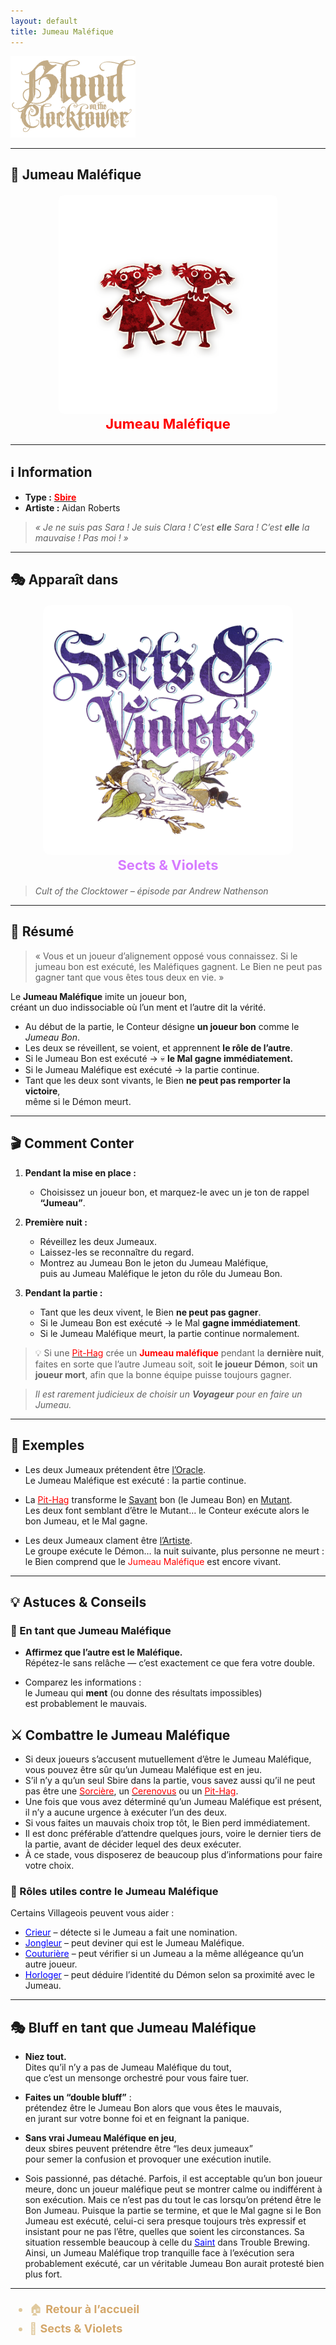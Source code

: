 ```yaml
---
layout: default
title: Jumeau Maléfique
---
```


<!-- 🔴 Logo en haut à gauche -->
<p align="left">
  <a href="/botc-fr-bambi/">
    <img src="../images/logo.png" alt="Accueil BotC FR" width="200">
  </a>
</p>

---

## 👯 Jumeau Maléfique

<div style="text-align:center; margin: 20px 0;">
  <a href="./jumeau_malefique.html" style="text-decoration:none;">
    <img src="../images/Icon_eviltwin.png" alt="Jumeau Maléfique" width="350" style="border-radius:8px;">
    <br>
    <span style="color:red; font-weight:bold; font-size:22px;">Jumeau Maléfique</span>
  </a>
</div>

---

## ℹ️ Information  

- **Type :** [<span style="color:red;">**Sbire**</span>](../sbires.md)  
- **Artiste :** Aidan Roberts  
> *« Je ne suis pas Sara ! Je suis Clara ! C’est **elle** Sara ! C’est **elle** la mauvaise ! Pas moi ! »*

---

## 🎭 Apparaît dans  

<div style="text-align:center; margin: 20px 0;">
  <a href="../sv.html" style="text-decoration:none;">
    <img src="../images/Logo_sects_and_violets.png" alt="Sects & Violets" width="400" style="border-radius:12px;">
    <br>
    <span style="color:#d67bff; font-weight:bold; font-size:22px;">Sects & Violets</span>
  </a>
</div>

> *Cult of the Clocktower – épisode par Andrew Nathenson*

---

## 📖 Résumé  

> « Vous et un joueur d’alignement opposé vous connaissez. 
> Si le jumeau bon est exécuté, les Maléfiques gagnent. 
> Le Bien ne peut pas gagner tant que vous êtes tous deux en vie. »

Le **Jumeau Maléfique** imite un joueur bon,  
créant un duo indissociable où l’un ment et l’autre dit la vérité.

- Au début de la partie, le Conteur désigne **un joueur bon** comme le *Jumeau Bon*.  
- Les deux se réveillent, se voient, et apprennent **le rôle de l’autre**.  
- Si le Jumeau Bon est exécuté → 💀 **le Mal gagne immédiatement.**  
- Si le Jumeau Maléfique est exécuté → la partie continue.  
- Tant que les deux sont vivants, le Bien **ne peut pas remporter la victoire**,  
  même si le Démon meurt.  

---

## 🎬 Comment Conter  

1. **Pendant la mise en place :**  
   - Choisissez un joueur bon, et marquez-le avec un je ton de rappel **“Jumeau”**.  

2. **Première nuit :**  
   - Réveillez les deux Jumeaux.  
   - Laissez-les se reconnaître du regard.  
   - Montrez au Jumeau Bon le jeton du Jumeau Maléfique,  
     puis au Jumeau Maléfique le jeton du rôle du Jumeau Bon.  

3. **Pendant la partie :**  
   - Tant que les deux vivent, le Bien **ne peut pas gagner**.  
   - Si le Jumeau Bon est exécuté → le Mal **gagne immédiatement**.  
   - Si le Jumeau Maléfique meurt, la partie continue normalement.  

> 💡 Si une [<span style="color:red;">Pit-Hag</span>](pithag.md) crée un **<span style="color:red;">Jumeau maléfique</span>** pendant la **dernière nuit**, faites en sorte que l’autre Jumeau soit, soit 
> **le joueur Démon**, soit **un joueur mort**, afin que la bonne équipe puisse toujours gagner.

> *Il est rarement judicieux de choisir un **Voyageur** pour en faire un Jumeau.*



---

## 🧾 Exemples  

- Les deux Jumeaux prétendent être [l’Oracle](oracle.md).  
  Le Jumeau Maléfique est exécuté : la partie continue.  

- La [<span style="color:red;">Pit-Hag</span>](pithag.md) transforme le [Savant](savant.md) bon (le Jumeau Bon) en [Mutant](mutant.md).  
  Les deux font semblant d’être le Mutant… le Conteur exécute alors le bon Jumeau, et le Mal gagne.  

- Les deux Jumeaux clament être [l’Artiste](artiste.md).  
  Le groupe exécute le Démon… la nuit suivante, plus personne ne meurt : le Bien comprend que le <span style="color:red;">Jumeau Maléfique</span> est encore vivant.  

---

## 💡 Astuces & Conseils  

### 🔴 En tant que Jumeau Maléfique
- **Affirmez que l’autre est le Maléfique.**  
  Répétez-le sans relâche — c’est exactement ce que fera votre double.  

- Comparez les informations :  
  le Jumeau qui **ment** (ou donne des résultats impossibles)  
  est probablement le mauvais. 

##  ⚔️ Combattre le Jumeau Maléfique 

 - Si deux joueurs s’accusent mutuellement d’être le Jumeau Maléfique, vous pouvez être sûr qu’un Jumeau Maléfique est en jeu.
 - S’il n’y a qu’un seul Sbire dans la partie, vous savez aussi qu’il ne peut pas être une [<span style="color:red;">Sorcière</span>](sorciere.md), 
 un [<span style="color:red;">Cerenovus</span>](cerenovus.md) ou un [<span style="color:red;">Pit-Hag</span>](pithag.md).
 - Une fois que vous avez déterminé qu’un Jumeau Maléfique est présent, il n’y a aucune urgence à exécuter l’un des deux.
 - Si vous faites un mauvais choix trop tôt, le Bien perd immédiatement.
 - Il est donc préférable d’attendre quelques jours, voire le dernier tiers de la partie, avant de décider lequel des deux exécuter.
 - À ce stade, vous disposerez de beaucoup plus d’informations pour faire votre choix.

### 🧭 Rôles utiles contre le Jumeau Maléfique
Certains Villageois peuvent vous aider :
- [<span style="color:blue;">Crieur</span>](crieur.md) – détecte si le Jumeau a fait une nomination.  
- [<span style="color:blue;">Jongleur</span>](jongleur.md) – peut deviner qui est le Jumeau Maléfique.  
- [<span style="color:blue;">Couturière</span>](couturiere.md) – peut vérifier si un Jumeau a la même allégeance qu’un autre joueur.  
- [<span style="color:blue;">Horloger</span>](horloger.md) – peut déduire l’identité du Démon selon sa proximité avec le Jumeau.  

---

## 🎭 Bluff en tant que Jumeau Maléfique  

- **Niez tout.**  
  Dites qu’il n’y a pas de Jumeau Maléfique du tout,  
  que c’est un mensonge orchestré pour vous faire tuer.  

- **Faites un “double bluff”** :  
  prétendez être le Jumeau Bon alors que vous êtes le mauvais,  
  en jurant sur votre bonne foi et en feignant la panique.  

- **Sans vrai Jumeau Maléfique en jeu**,  
  deux sbires peuvent prétendre être “les deux jumeaux”  
  pour semer la confusion et provoquer une exécution inutile.  

- Sois passionné, pas détaché.
 Parfois, il est acceptable qu’un bon joueur meure, donc un joueur maléfique peut se montrer calme ou indifférent à son exécution.
 Mais ce n’est pas du tout le cas lorsqu’on prétend être le Bon Jumeau.
 Puisque la partie se termine, et que le Mal gagne si le Bon Jumeau est exécuté, 
 celui-ci sera presque toujours très expressif et insistant pour ne pas l’être, quelles que soient les circonstances.
 Sa situation ressemble beaucoup à celle du [<span style="color:blue;">Saint</span>](../tb_roles/saint.md) dans Trouble Brewing.
 Ainsi, un Jumeau Maléfique trop tranquille face à l’exécution sera probablement exécuté, car un véritable Jumeau Bon aurait protesté bien plus fort.

---

<ul style="color:#e0c99d; font-size:18px; line-height:1.7;">
  <li>🏠 <a href="../index.html" style="color:#d4a76a; font-weight:bold; text-decoration:none;">Retour à l’accueil</a></li>
  <li>🌸 <a href="../sv.html" style="color:#d4a76a; font-weight:bold; text-decoration:none;">Sects & Violets</a></li>
</ul>
